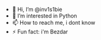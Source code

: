 - 👋 Hi, I’m @inv1s1bie
- 👀 I’m interested in Python
- 📫 How to reach me, i dont know
- ⚡ Fun fact: i'm Bezdar 

<!---
inv1s1bie/inv1s1bie is a ✨ special ✨ repository because its `README.md` (this file) appears on your GitHub profile.
You can click the Preview link to take a look at your changes.
--->
